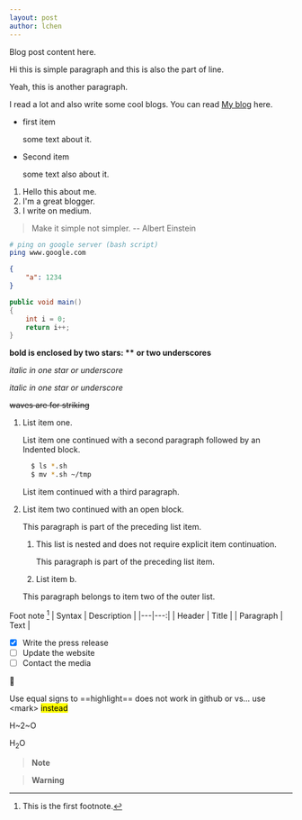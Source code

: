 ```yaml
---
layout: post
author: lchen
---
```

Blog post content here.

Hi this is simple paragraph
and this is also the part of line.

Yeah, this is another paragraph.

I read a lot and also write some cool blogs. You can read [My blog](https://medium.com/itsjzt) here.

- first item

  some text about it.  
- Second item

  some text also about it.

1. Hello this about me.
2. I'm a great blogger.
3. I write on medium.

> Make it simple not simpler.  -- Albert Einstein

```bash
# ping on google server (bash script)
ping www.google.com
```

```json
{
    "a": 1234
}
```

```csharp
public void main()
{
    int i = 0;
    return i++;
}
```

**bold is enclosed by two stars: \*\***
__or two underscores__

*italic in one star or underscore*

_italic in one star or underscore_

~~waves are for striking~~


1.  List item one.

    List item one continued with a second paragraph followed by an
    Indented block.
      ```bash
        $ ls *.sh
        $ mv *.sh ~/tmp
      ```
    List item continued with a third paragraph.

2.  List item two continued with an open block.

    This paragraph is part of the preceding list item.

    1. This list is nested and does not require explicit item continuation.

       This paragraph is part of the preceding list item.

    2. List item b.

    This paragraph belongs to item two of the outer list.


Foot note [^1]
| Syntax      | Description |
|---|---:|
| Header      | Title       |
| Paragraph   | Text        |

[^1]: This is the first footnote.

- [x] Write the press release
- [ ] Update the website
- [ ] Contact the media

:art:

Use equal signs to ==highlight== does not work in github or vs... use \<mark\> <mark>instead</mark>

H~2~O

H<sub>2</sub>O

> __Note__

> __Warning__

